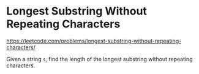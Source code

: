 # Longest Substring Without Repeating Characters

https://leetcode.com/problems/longest-substring-without-repeating-characters/

Given a string `s`, find the length of the longest substring without repeating characters.
